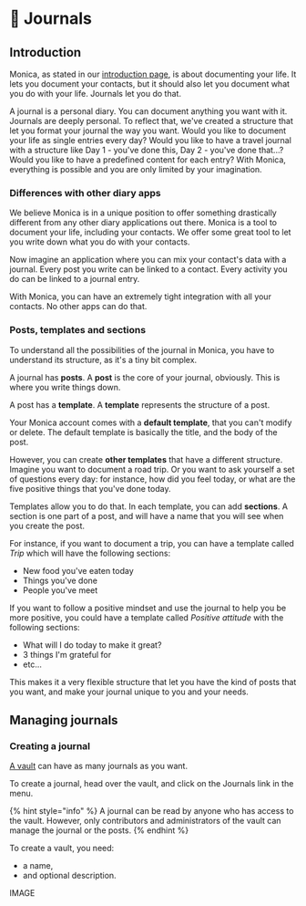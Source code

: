 # 📰 Journals

## Introduction

Monica, as stated in our [introduction page](<../README (1).md>), is about documenting your life. It lets you document your contacts, but it should also let you document what you do with your life. Journals let you do that.

A journal is a personal diary. You can document anything you want with it. Journals are deeply personal. To reflect that, we've created a structure that let you format your journal the way you want. Would you like to document your life as single entries every day? Would you like to have a travel journal with a structure like Day 1 - you've done this, Day 2 - you've done that...? Would you like to have a predefined content for each entry? With Monica, everything is possible and you are only limited by your imagination.

### Differences with other diary apps

We believe Monica is in a unique position to offer something drastically different from any other diary applications out there. Monica is a tool to document your life, including your contacts. We offer some great tool to let you write down what you do with your contacts.

Now imagine an application where you can mix your contact's data with a journal. Every post you write can be linked to a contact. Every activity you do can be linked to a journal entry.

With Monica, you can have an extremely tight integration with all your contacts. No other apps can do that.

### Posts, templates and sections

To understand all the possibilities of the journal in Monica, you have to understand its structure, as it's a tiny bit complex.

A journal has **posts**. A **post** is the core of your journal, obviously. This is where you write things down.

A post has a **template**. A **template** represents the structure of a post.

Your Monica account comes with a **default template**, that you can't modify or delete. The default template is basically the title, and the body of the post.

However, you can create **other templates** that have a different structure. Imagine you want to document a road trip. Or you want to ask yourself a set of questions every day: for instance, how did you feel today, or what are the five positive things that you've done today.&#x20;

Templates allow you to do that. In each template, you can add **sections**. A section is one part of a post, and will have a name that you will see when you create the post.&#x20;

For instance, if you want to document a trip, you can have a template called _Trip_ which will have the following sections:

* New food you've eaten today
* Things you've done
* People you've meet

If you want to follow a positive mindset and use the journal to help you be more positive, you could have a template called _Positive attitude_ with the following sections:

* What will I do today to make it great?
* 3 things I'm grateful for
* etc...

This makes it a very flexible structure that let you have the kind of posts that you want, and make your journal unique to you and your needs.

## Managing journals

### Creating a journal

[A vault](broken-reference) can have as many journals as you want.

To create a journal, head over the vault, and click on the Journals link in the menu.

{% hint style="info" %}
A journal can be read by anyone who has access to the vault. However, only contributors and administrators of the vault can manage the journal or the posts.
{% endhint %}

To create a vault, you need:

* a name,
* and optional description.

IMAGE



&#x20;
